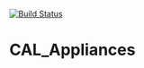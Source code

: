 [![Build Status](https://travis-ci.org/cloudcomputinghust/CAL_Appliances.svg?branch=master)](https://travis-ci.org/cloudcomputinghust/CAL_Appliances)

# CAL_Appliances
